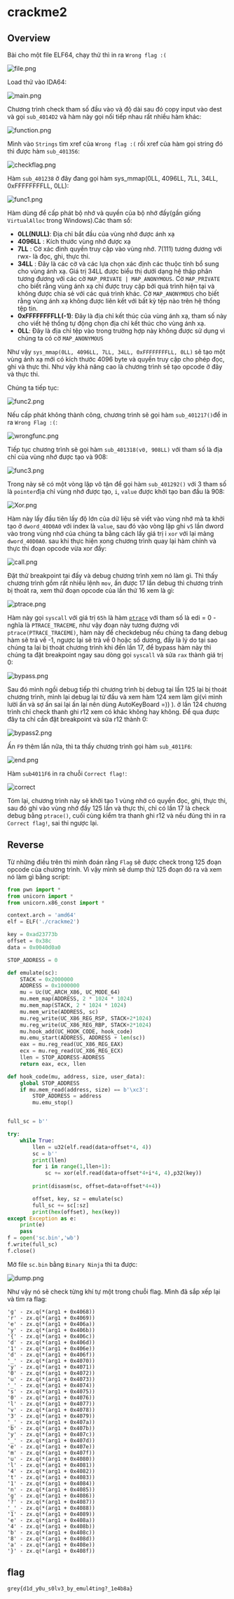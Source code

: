 # crackme2

## Overview
Bài cho một file ELF64, chạy thử thì in ra `Wrong flag :(`

![file.png](./img/filerun.png)



Load thử vào IDA64:

![main.png](./img/main.png)

Chương trình check tham số đầu vào và độ dài sau đó copy input vào dest và gọi `sub_4014D2` và hàm này gọi nối tiếp nhau rất nhiều hàm khác:

![function.png](./img/function.png)

Mình vào `Strings` tìm xref của `Wrong flag :(` rồi xref của hàm gọi string đó thì được hàm `sub_401356`: 

![checkflag.png](./img/checkflag.png)

Hàm `sub_401238` ở đây đang gọi hàm sys_mmap(0LL, 4096LL, 7LL, 34LL, 0xFFFFFFFFLL, 0LL):

![func1.png](./img/func1.png)

Hàm dùng để cấp phát bộ nhớ và quyền của bộ nhớ đấy(gần giống `VirtualAlloc` trong Windows).Các tham số:
* **0LL(NULL)**: Địa chỉ bắt đầu của vùng nhớ được ánh xạ
* **4096LL** : Kích thước vùng nhớ được xạ
* **7LL** : Cờ xác đinh quyền truy cập vào vùng nhớ. 7(111) tương đương với rwx- là đọc, ghi, thực thi.
* **34LL** : Đây là các cờ và các lựa chọn xác định các thuộc tính bổ sung cho vùng ánh xạ. Giá trị 34LL được biểu thị dưới dạng hệ thập phân tương đương với các cờ `MAP_PRIVATE | MAP_ANONYMOUS`. Cờ `MAP_PRIVATE` cho biết rằng vùng ánh xạ chỉ được truy cập bởi quá trình hiện tại và không được chia sẻ với các quá trình khác. Cờ `MAP_ANONYMOUS` cho biết rằng vùng ánh xạ không được liên kết với bất kỳ tệp nào trên hệ thống tệp tin.
* **0xFFFFFFFFLL(-1)**: Đây là địa chỉ kết thúc của vùng ánh xạ, tham số này cho viết hệ thống tự động chọn địa chỉ kết thúc cho vùng ánh xạ.
* **0LL**: Đây là địa chỉ tệp vào trong trường hợp này không được sử dụng vì chúng ta có cờ `MAP_ANONYMOUS`

Như vậy `sys_mmap(0LL, 4096LL, 7LL, 34LL, 0xFFFFFFFFLL, 0LL)` sẽ tạo một vùng ánh xạ mới có kích thước 4096 byte và quyền truy cập cho phép đọc, ghi và thực thi. Như vậy khả năng cao là chương trình sẽ tạo opcode ở đây và thực thi.

Chúng ta tiếp tục:

![func2.png](./img/func2.png)

Nếu cấp phát không thành công, chương trình sẽ gọi hàm `sub_401217()`để in ra `Wrong Flag :(`:

![wrongfunc.png](./img/wrongfunc.png)

Tiếp tục chương trình sẽ gọi hàm `sub_401318(v0, 908LL)` với tham số là địa chỉ của vùng nhớ được tạo và 908:

![func3.png](./img/func3.png)

Trong này sẽ có một vòng lặp vô tận để gọi hàm `sub_401292()` với 3 tham số là `pointer`địa chỉ vùng nhớ được tạo, `i`, `value` được khởi tạo ban đầu là 908:

![Xor.png](./img/Xor.png)

Hàm này lấy đầu tiên lấy độ lớn của dữ liệu sẽ viết vào vùng nhớ mà ta khởi tạo ở `dword_40D0A0` với index là `value`, sau đó vào vòng lặp ghi `v5` lần dword vào trong vùng nhớ của chúng ta bằng cách lấy giá trị i `xor` với lại mảng `dword_40D0A0`. sau khi thực hiện xong chương trình quay lại hàm chính và thực thi đoạn opcode vừa xor đấy:

![call.png](./img/call.png)

Đặt thử breakpoint tại đấy và debug chương trình xem nó làm gì. Thì thấy chương trình gồm rất nhiều lệnh `mov`, ấn được 17 lần debug thì chương trình bị thoát ra, xem thử đoạn opcode của lần thứ 16 xem là gì:

![ptrace.png](./img/ptrace.png)

Hàm này gọi `syscall` với giá trị `65h` là hàm [`ptrace`](https://chromium.googlesource.com/chromiumos/docs/+/master/constants/syscalls.md) với tham số là edi = 0 - nghĩa là `PTRACE_TRACEME`, như vậy đoạn này tương đương với `ptrace(PTRACE_TRACEME)`, hàm này để checkdebug nếu chúng ta đang debug hàm sẽ trả về -1, ngược lại sẽ trả về 0 hoặc số dương, đấy là lý do tại sao chúng ta lại bị thoát chương trình khi đến lần 17, để bypass hàm này thì chúng ta đặt breakpoint ngay sau dòng gọi `syscall` và sửa `rax` thành giá trị 0:

![bypass.png](./img/bypass.png)

Sau đó mình ngồi debug tiếp thì chương trình bị debug tại lần 125 lại bị thoát chương trình, mình lại debug lại từ đầu và xem hàm 124 xem làm gì(vì mình lười ấn và sợ ấn sai lại ấn lại nên dùng AutoKeyBoard =))  ). ở lần 124 chương trình chỉ check thanh ghi r12 xem có khác không hay không. Để qua được đây ta chỉ cần đặt breakpoint và sửa r12 thành 0:

![bypass2.png](./img/bypass2.png)

Ấn `F9` thêm lần nữa, thì ta thấy chương trình gọi hàm `sub_4011F6`:

![end.png](./img/end.png)

Hàm `sub4011F6` in ra chuỗi `Correct flag!`:

![correct](./img/correctFlag.png)

Tóm lại, chương trình này sẽ khởi tạo 1 vùng nhớ có quyền đọc, ghi, thực thi, sau đó ghi vào vùng nhớ đấy 125 lần và thực thi, chỉ có lần 17 là check debug bằng `ptrace()`, cuối cùng kiểm tra thanh ghi r12 và nếu đúng thì in ra `Correct flag!`, sai thi ngược lại.

## Reverse

Từ những điều trên thì mình đoán rằng `Flag` sẽ được check trong 125 đoạn opcode của chương trình. Vì vậy mình sẽ dump thử 125 đoạn đó ra và xem nó làm gì bằng script:

``` python 
from pwn import *
from unicorn import *
from unicorn.x86_const import *

context.arch = 'amd64'
elf = ELF('./crackme2')

key = 0xad23773b
offset = 0x38c
data = 0x0040d0a0

STOP_ADDRESS = 0

def emulate(sc):
    STACK = 0x2000000
    ADDRESS = 0x1000000
    mu = Uc(UC_ARCH_X86, UC_MODE_64)
    mu.mem_map(ADDRESS, 2 * 1024 * 1024)
    mu.mem_map(STACK, 2 * 1024 * 1024)
    mu.mem_write(ADDRESS, sc)
    mu.reg_write(UC_X86_REG_RSP, STACK+2*1024)
    mu.reg_write(UC_X86_REG_RBP, STACK+2*1024)
    mu.hook_add(UC_HOOK_CODE, hook_code)
    mu.emu_start(ADDRESS, ADDRESS + len(sc))
    eax = mu.reg_read(UC_X86_REG_EAX)
    ecx = mu.reg_read(UC_X86_REG_ECX)
    llen = STOP_ADDRESS-ADDRESS
    return eax, ecx, llen

def hook_code(mu, address, size, user_data):
    global STOP_ADDRESS
    if mu.mem_read(address, size) == b'\xc3':
        STOP_ADDRESS = address
        mu.emu_stop()


full_sc = b''

try:
    while True:
        llen = u32(elf.read(data+offset*4, 4))
        sc = b''
        print(llen)
        for i in range(1,llen+1):
            sc += xor(elf.read(data+offset*4+i*4, 4),p32(key))
        
        print(disasm(sc, offset=data+offset*4+4))

        offset, key, sz = emulate(sc)
        full_sc += sc[:sz]
        print(hex(offset), hex(key))
except Exception as e:
    print(e)
    pass
f = open('sc.bin','wb')
f.write(full_sc)
f.close()
```
Mở file `sc.bin` bằng `Binary Ninja` thì ta được: 

![dump.png](./img/dump.png)

Như vậy nó sẽ check từng khí tự một trong chuỗi flag. Mình đã sắp xếp lại và tìm ra flag:

```plaintext
'g' - zx.q(*(arg1 + 0x4068))
'r' - zx.q(*(arg1 + 0x4069))
'e' - zx.q(*(arg1 + 0x406a))
'y' - zx.q(*(arg1 + 0x406b))
'{' - zx.q(*(arg1 + 0x406c))
'd' - zx.q(*(arg1 + 0x406d))
'1' - zx.q(*(arg1 + 0x406e))
'd' - zx.q(*(arg1 + 0x406f))
'_' - zx.q(*(arg1 + 0x4070))
'y' - zx.q(*(arg1 + 0x4071))
'0' - zx.q(*(arg1 + 0x4072))
'u' - zx.q(*(arg1 + 0x4073))
'_' - zx.q(*(arg1 + 0x4074))
's' - zx.q(*(arg1 + 0x4075))
'0' - zx.q(*(arg1 + 0x4076))
'l' - zx.q(*(arg1 + 0x4077))
'v' - zx.q(*(arg1 + 0x4078))
'3' - zx.q(*(arg1 + 0x4079))
'_' - zx.q(*(arg1 + 0x407a))
'b' - zx.q(*(arg1 + 0x407b))
'y' - zx.q(*(arg1 + 0x407c))
'_' - zx.q(*(arg1 + 0x407d))
'e' - zx.q(*(arg1 + 0x407e))
'm' - zx.q(*(arg1 + 0x407f))
'u' - zx.q(*(arg1 + 0x4080))
'l' - zx.q(*(arg1 + 0x4081))
'4' - zx.q(*(arg1 + 0x4082))
't' - zx.q(*(arg1 + 0x4083))
'1' - zx.q(*(arg1 + 0x4084))
'n' - zx.q(*(arg1 + 0x4085))
'g' - zx.q(*(arg1 + 0x4086))
'?' - zx.q(*(arg1 + 0x4087))
'_' - zx.q(*(arg1 + 0x4088))
'1' - zx.q(*(arg1 + 0x4089))
'e' - zx.q(*(arg1 + 0x408a))
'4' - zx.q(*(arg1 + 0x408b))
'b' - zx.q(*(arg1 + 0x408c))
'8' - zx.q(*(arg1 + 0x408d))
'a' - zx.q(*(arg1 + 0x408e))
'}' - zx.q(*(arg1 + 0x408f))  
```

## flag
`grey{d1d_y0u_s0lv3_by_emul4ting?_1e4b8a}`






